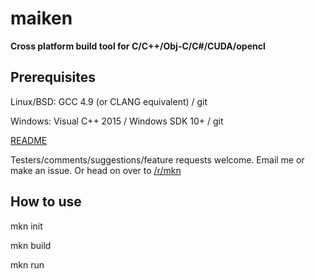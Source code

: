 # maiken

**Cross platform build tool for C/C++/Obj-C/C#/CUDA/opencl** 

## Prerequisites
  Linux/BSD: GCC 4.9 (or CLANG equivalent) / git
  
  Windows:   Visual C++ 2015 / Windows SDK 10+ / git

[README](https://raw.githubusercontent.com/Dekken/maiken/master/README.noformat)

Testers/comments/suggestions/feature requests welcome. Email me or make an issue. Or head on over to [/r/mkn](http://reddit.com/r/mkn)


## How to use

mkn init

mkn build

mkn run

